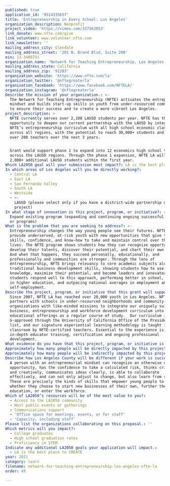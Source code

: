 ```yaml
---
published: true
application_id: '9514335657'
title: 'Entrepreneurship in Every School: Los Angeles'
organization_description: Nonprofit
project_video: 'https://vimeo.com/337562053'
link_donate: www.nfte.com/give
link_volunteer: www.volunteer.nfte.com
link_newsletter: ''
mailing_address_city: Glendale
mailing_address_street: '201 N. Brand Blvd, Suite 200'
ein: 13-3408731
organization_name: 'Network for Teaching Entrepreneurship, Los Angeles (NFTE LA)'
mailing_address_state: California
mailing_address_zip: '91203'
organization_website: 'https://www.nfte.com/la'
organization_twitter: '@nftegreaterla'
organization_facebook: 'https://www.facebook.com/NFTELA/'
organization_instagram: '@nftegreaterla'
Describe the mission of your organization.: >-
  The Network for Teaching Entrepreneurship (NFTE) activates the entrepreneurial
  mindset and builds start-up skills in youth from under-resourced communities
  to ensure their success and to create a more vibrant Los Angeles.
project_description: >
  NFTE currently serves over 2,108 LAUSD students per year. NFTE has the
  opportunity to deepen our current partnership with the LAUSD by integrating
  NFTE’s entrepreneurship curriculum with all high school economic classes
  across all regions, with the potential to reach 30,000+ students and work with
  over 200 teachers over the next 3 years.


  Grant would support phase 1 to expand into 12 economics high school teachers
  across the LAUSD regions. Through the phase 1 expansion, NFTE LA will reach
  2,000+ additional LAUSD students within the first year.
Which LA2050 goal will your submission most impact?: LA is the best place to LEARN
In which areas of Los Angeles will you be directly working?:
  - Central LA
  - East LA
  - San Fernando Valley
  - South LA
  - Westside
  - >-
    LAUSD (please select only if you have a district-wide partnership or
    project)
In what stage of innovation is this project, program, or initiative?: >-
  Expand existing program (expanding and continuing ongoing successful projects
  or programs)
What is the problem that you are seeking to address?: >-
  Entrepreneurship changes the way young people see their futures. NFTE aims to
  provide underserved, at-risk youth with new opportunities that give them
  skills, confidence, and know-how to take and maintain control over their
  lives. The NFTE program shows students how they can recognize opportunities,
  develop their talents, discover their potential, and chart their own course.
  And when that happens, they succeed personally, educationally, and
  professionally and communities are stronger. Through the lens of
  entrepreneurship, NFTE brings relevancy to core academic subjects alongside
  traditional business development skills, showing students how to use their
  knowledge, maximize their potential, and become leaders and innovators. NFTE
  students respond well to this approach, performing better in school, enrolling
  in higher education, and outpacing national averages in employment and
  self-employment.
Describe the project, program, or initiative that this grant will support to address the problem identified.: >-
  Since 2007, NFTE LA has reached over 20,000 youth in Los Angeles. NFTE
  partners with schools in under-resourced neighborhoods and community-based
  organizations with like-minded missions to integrate our uniquely suited small
  business, entrepreneurship and workforce development curriculum into their
  educational offerings as a regular course of study.  Our curriculum is
  G-approved through the University of California Office of the President A-G
  list, and our signature experiential learning methodology is taught in the
  classroom by NFTE-certified teachers. Essential to the experience is our
  in-depth educator training, certification and ongoing professional
  development.
What evidence do you have that this project, program, or initiative is or will be successful, and how will you define and measure success?: "Support will help NFTE implement its Entrepreneurship Pathway programs, thereby activating the students’ entrepreneurial mindset, resulting in the following: \n*\tIncreased student engagement, ownership, and motivation (career and college aspirations)\n*\tDevelopment of career-ready skills\n*\tStudents learn fundamentals of business startup\n*\tStudents develop an entrepreneurial mindset\n*\tStudents are prepared for business startup, workforce, or continued education\n*\tStudents demonstrate mastery of content through independently created business plans \n\nThrough this initiative, will track the following Key Performance Indicators (KPIs):\n*\tAt least 90% of NFTE students will develop a business idea and pitch, demonstrating basic knowledge of business development skills;\n*\tAt least 80% of NFTE students will participate in a pitch competition, demonstrating their entrepreneurial mindset skills;\n*\tNFTE students will demonstrate average growth of 8-10% when assessing their confidence in entrepreneurial ability and skills; and,\n*\tAt least 80% of students will participate in the Entrepreneurial Mindset assessment (using the Entrepreneurial Mindset Index).\n\nIn addition, NFTE students are now being prepared for an academic and industry-recognized credential, which they can earn by passing Certiport’s Entrepreneurship and Small Business (ESB) exam. The ESB certification has been recognized by the American Council on Education for lower division (100-200 level) college credit. \n"
Approximately how many people will be directly impacted by this project, program, or initiative?: '12'
Approximately how many people will be indirectly impacted by this project, program, or initiative?: '2000'
Describe how Los Angeles County will be different if your work is successful.: >-
  A person with an entrepreneurial mindset can recognize an otherwise overlooked
  opportunity, has the confidence to take a calculated risk, thinks critically
  and creatively, communicates ideas clearly, is able to collaborate
  effectively, and can not only adjust to change, but also learn from setbacks.
  These are precisely the kinds of skills that empower young people to succeed
  whether they choose to start new businesses of their own, further their
  education, or enter the workforce.
Which of LA2050’s resources will be of the most value to you?:
  - Access to the LA2050 community
  - Host public events or gatherings
  - Communications support
  - 'Office space for meetings, events, or for staff'
  - 'Capacity, including staff'
Please list the organizations collaborating on this proposal.: ''
Which metrics will you impact?:
  - College graduates
  - High school graduation rates
  - Proficiency in STEM
Indicate any additional LA2050 goals your application will impact.:
  - LA is the best place to CREATE
year: 2021
category: learn
filename: network-for-teaching-entrepreneurship-los-angeles-nfte-la
order: 49

---
```

